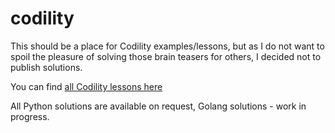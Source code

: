 # codility

This should be a place for Codility examples/lessons, but as I do not want to spoil the pleasure of solving those brain teasers for others, I decided not to publish solutions.

You can find [all Codility lessons here](https://codility.com/programmers/lessons)

All Python solutions are available on request, Golang solutions - work in progress.
